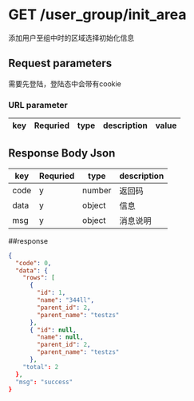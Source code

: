 # GET /user_group/init_area

添加用户至组中时的区域选择初始化信息

## Request parameters

需要先登陆，登陆态中会带有cookie

### URL parameter
| key | Requried | type | description | value |
|-----|----------|------|-------------|------



## Response Body Json

| key | Requried | type | description |
|-----|----------|------|-------------|
| code   | y    | number| 返回码|
| data   | y    | object| 信息|
| msg   | y    | object|  消息说明|



##response

```json
{
  "code": 0, 
  "data": {
    "rows": [
      {
        "id": 1, 
        "name": "344ll", 
        "parent_id": 2, 
        "parent_name": "testzs"
      }, 
      { "id": null, 
        "name": null,
        "parent_id": 2, 
        "parent_name": "testzs"
      }, 
    "total": 2
  }, 
  "msg": "success"
}

```
